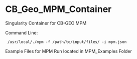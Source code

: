 # CB_Geo_MPM_Container
Singularity Container for CB-GEO MPM

Command Line:
```
 /usr/local/./mpm -f /path/to/input/files/ -i mpm.json
```

Example Files for MPM Run located in MPM_Examples Folder
